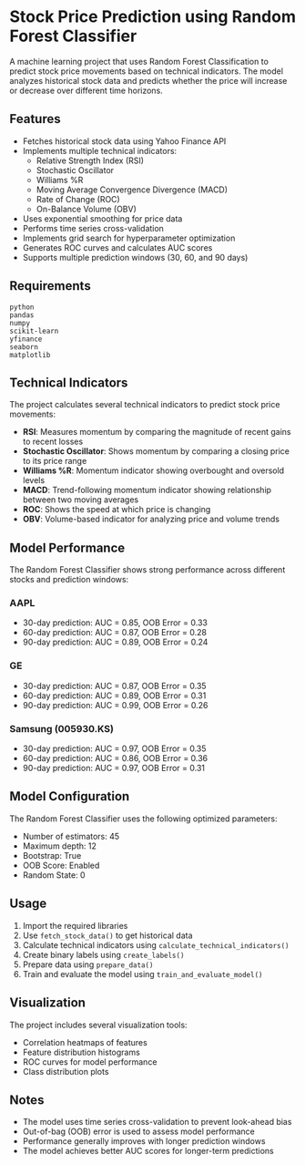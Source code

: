 # Stock Price Prediction using Random Forest Classifier

A machine learning project that uses Random Forest Classification to predict stock price movements based on technical indicators. The model analyzes historical stock data and predicts whether the price will increase or decrease over different time horizons.

## Features

- Fetches historical stock data using Yahoo Finance API
- Implements multiple technical indicators:
  - Relative Strength Index (RSI)
  - Stochastic Oscillator
  - Williams %R
  - Moving Average Convergence Divergence (MACD)
  - Rate of Change (ROC)
  - On-Balance Volume (OBV)
- Uses exponential smoothing for price data
- Performs time series cross-validation
- Implements grid search for hyperparameter optimization
- Generates ROC curves and calculates AUC scores
- Supports multiple prediction windows (30, 60, and 90 days)

## Requirements

```
python
pandas
numpy
scikit-learn
yfinance
seaborn
matplotlib
```

## Technical Indicators

The project calculates several technical indicators to predict stock price movements:
- **RSI**: Measures momentum by comparing the magnitude of recent gains to recent losses
- **Stochastic Oscillator**: Shows momentum by comparing a closing price to its price range
- **Williams %R**: Momentum indicator showing overbought and oversold levels
- **MACD**: Trend-following momentum indicator showing relationship between two moving averages
- **ROC**: Shows the speed at which price is changing
- **OBV**: Volume-based indicator for analyzing price and volume trends

## Model Performance

The Random Forest Classifier shows strong performance across different stocks and prediction windows:

### AAPL
- 30-day prediction: AUC = 0.85, OOB Error = 0.33
- 60-day prediction: AUC = 0.87, OOB Error = 0.28
- 90-day prediction: AUC = 0.89, OOB Error = 0.24

### GE
- 30-day prediction: AUC = 0.87, OOB Error = 0.35
- 60-day prediction: AUC = 0.89, OOB Error = 0.31
- 90-day prediction: AUC = 0.99, OOB Error = 0.26

### Samsung (005930.KS)
- 30-day prediction: AUC = 0.97, OOB Error = 0.35
- 60-day prediction: AUC = 0.86, OOB Error = 0.36
- 90-day prediction: AUC = 0.97, OOB Error = 0.31

## Model Configuration

The Random Forest Classifier uses the following optimized parameters:
- Number of estimators: 45
- Maximum depth: 12
- Bootstrap: True
- OOB Score: Enabled
- Random State: 0

## Usage

1. Import the required libraries
2. Use `fetch_stock_data()` to get historical data
3. Calculate technical indicators using `calculate_technical_indicators()`
4. Create binary labels using `create_labels()`
5. Prepare data using `prepare_data()`
6. Train and evaluate the model using `train_and_evaluate_model()`

## Visualization

The project includes several visualization tools:
- Correlation heatmaps of features
- Feature distribution histograms
- ROC curves for model performance
- Class distribution plots

## Notes

- The model uses time series cross-validation to prevent look-ahead bias
- Out-of-bag (OOB) error is used to assess model performance
- Performance generally improves with longer prediction windows
- The model achieves better AUC scores for longer-term predictions
